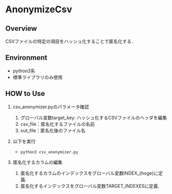 # AnonymizeCsv

## Overview
CSVファイルの特定の項目をハッシュ化することで匿名化する．

## Environment
- python3系
- 標準ライブラリのみ使用

## HOW to Use
1. csv_anonymizer.pyのパラメータ確認
   1. グローバル変数target_key: ハッシュ化するCSVファイルのヘッダを編集
   2. csv_file：匿名化するファイルの名前
   3. out_file：匿名化後のファイル名
   
2. 以下を実行
   - `python3 csv_anonymizer.py`

3. 匿名化するカラムの編集
   1. 匿名化するカラムのインデックスをグローバル変数INDEX_{hoge}に定義.
   2. 匿名化するインデックスをグローバル変数TARGET_INDEXESに定義.
